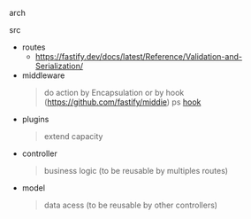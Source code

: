 arch



src
- routes
  - https://fastify.dev/docs/latest/Reference/Validation-and-Serialization/
- middleware
  > do action by Encapsulation or by hook (https://github.com/fastify/middie) 
  > ps [hook](https://fastify.dev/docs/latest/Reference/Hooks/) 
- plugins
  > extend capacity 
- controller
    > business logic (to be reusable by multiples routes)
- model
    > data acess (to be reusable by other controllers)
